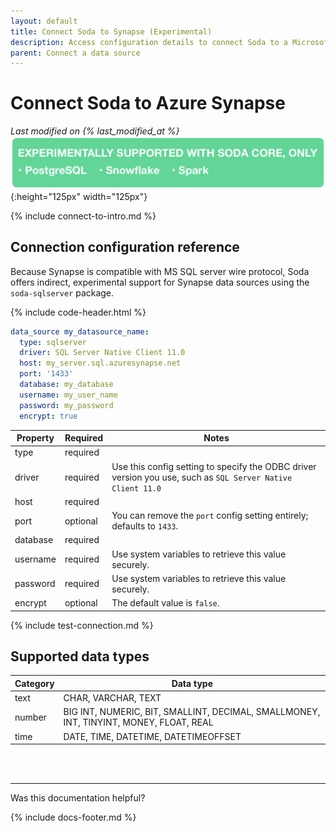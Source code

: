 ```yaml
---
layout: default
title: Connect Soda to Synapse (Experimental)
description: Access configuration details to connect Soda to a Microsoft Azure Synapse data source.
parent: Connect a data source
---
```


# Connect Soda to Azure Synapse
*Last modified on {% last_modified_at %}* <br />
![experimental](/assets/images/experimental.png){:height="125px" width="125px"}<br/>

{% include connect-to-intro.md %}


## Connection configuration reference

Because Synapse is compatible with MS SQL server wire protocol, Soda offers indirect, experimental support for Synapse data sources using the `soda-sqlserver` package. 

{% include code-header.html %}
```yaml
data_source my_datasource_name:
  type: sqlserver
  driver: SQL Server Native Client 11.0
  host: my_server.sql.azuresynapse.net
  port: '1433'
  database: my_database
  username: my_user_name
  password: my_password
  encrypt: true
```

| Property | Required | Notes                                                      |
| -------- | -------- | ---------------------------------------------------------- |
| type     | required |                                                            |
| driver   | required | Use this config setting to specify the ODBC driver version you use, such as `SQL Server Native Client 11.0` |
| host     | required |                                                            |
| port     | optional | You can remove the `port` config setting entirely; defaults to `1433`.|
| database | required |                                                            |
| username | required | Use system variables to retrieve this value securely.      |
| password | required | Use system variables to retrieve this value securely.      |
| encrypt  | optional |   The default value is `false`.                            |


{% include test-connection.md %}

## Supported data types

| Category | Data type  |
| -------- | ---------- |
| text     | CHAR, VARCHAR, TEXT  |
| number   | BIG INT, NUMERIC, BIT, SMALLINT, DECIMAL, SMALLMONEY, INT, TINYINT, MONEY, FLOAT, REAL  |
| time     | DATE, TIME, DATETIME, DATETIMEOFFSET |



<br />
<br />

---

Was this documentation helpful?

<!-- LikeBtn.com BEGIN -->
<span class="likebtn-wrapper" data-theme="tick" data-i18n_like="Yes" data-ef_voting="grow" data-show_dislike_label="true" data-counter_zero_show="true" data-i18n_dislike="No"></span>
<script>(function(d,e,s){if(d.getElementById("likebtn_wjs"))return;a=d.createElement(e);m=d.getElementsByTagName(e)[0];a.async=1;a.id="likebtn_wjs";a.src=s;m.parentNode.insertBefore(a, m)})(document,"script","//w.likebtn.com/js/w/widget.js");</script>
<!-- LikeBtn.com END -->

{% include docs-footer.md %}